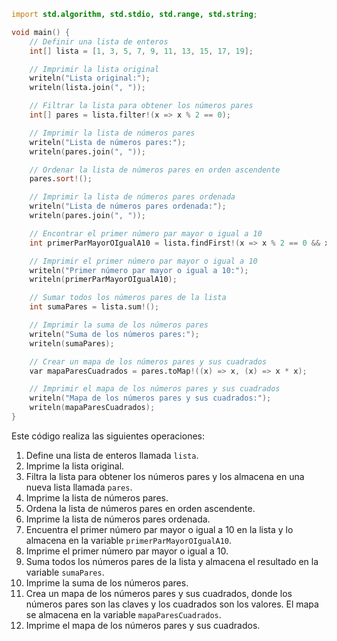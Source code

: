 ```d
import std.algorithm, std.stdio, std.range, std.string;

void main() {
    // Definir una lista de enteros
    int[] lista = [1, 3, 5, 7, 9, 11, 13, 15, 17, 19];

    // Imprimir la lista original
    writeln("Lista original:");
    writeln(lista.join(", "));

    // Filtrar la lista para obtener los números pares
    int[] pares = lista.filter!(x => x % 2 == 0);

    // Imprimir la lista de números pares
    writeln("Lista de números pares:");
    writeln(pares.join(", "));

    // Ordenar la lista de números pares en orden ascendente
    pares.sort!();

    // Imprimir la lista de números pares ordenada
    writeln("Lista de números pares ordenada:");
    writeln(pares.join(", "));

    // Encontrar el primer número par mayor o igual a 10
    int primerParMayorOIgualA10 = lista.findFirst!(x => x % 2 == 0 && x >= 10);

    // Imprimir el primer número par mayor o igual a 10
    writeln("Primer número par mayor o igual a 10:");
    writeln(primerParMayorOIgualA10);

    // Sumar todos los números pares de la lista
    int sumaPares = lista.sum!();

    // Imprimir la suma de los números pares
    writeln("Suma de los números pares:");
    writeln(sumaPares);

    // Crear un mapa de los números pares y sus cuadrados
    var mapaParesCuadrados = pares.toMap!((x) => x, (x) => x * x);

    // Imprimir el mapa de los números pares y sus cuadrados
    writeln("Mapa de los números pares y sus cuadrados:");
    writeln(mapaParesCuadrados);
}
```

Este código realiza las siguientes operaciones:

1. Define una lista de enteros llamada `lista`.
2. Imprime la lista original.
3. Filtra la lista para obtener los números pares y los almacena en una nueva lista llamada `pares`.
4. Imprime la lista de números pares.
5. Ordena la lista de números pares en orden ascendente.
6. Imprime la lista de números pares ordenada.
7. Encuentra el primer número par mayor o igual a 10 en la lista y lo almacena en la variable `primerParMayorOIgualA10`.
8. Imprime el primer número par mayor o igual a 10.
9. Suma todos los números pares de la lista y almacena el resultado en la variable `sumaPares`.
10. Imprime la suma de los números pares.
11. Crea un mapa de los números pares y sus cuadrados, donde los números pares son las claves y los cuadrados son los valores. El mapa se almacena en la variable `mapaParesCuadrados`.
12. Imprime el mapa de los números pares y sus cuadrados.